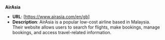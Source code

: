 **AirAsia**
  - **URL**: [https://www.airasia.com/en/gb]
  - **Description**: AirAsia is a popular low-cost airline based in Malaysia. Their website allows users to search for flights, make bookings, manage bookings, and access travel-related information.
